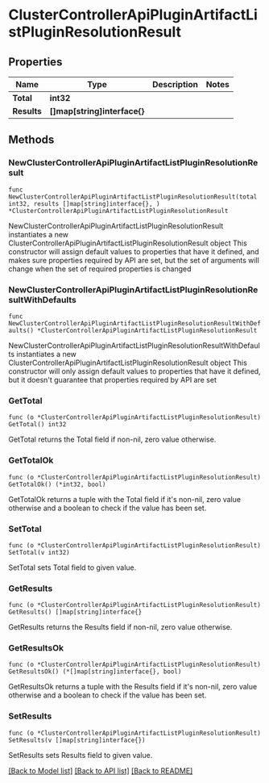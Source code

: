 # ClusterControllerApiPluginArtifactListPluginResolutionResult

## Properties

Name | Type | Description | Notes
------------ | ------------- | ------------- | -------------
**Total** | **int32** |  | 
**Results** | **[]map[string]interface{}** |  | 

## Methods

### NewClusterControllerApiPluginArtifactListPluginResolutionResult

`func NewClusterControllerApiPluginArtifactListPluginResolutionResult(total int32, results []map[string]interface{}, ) *ClusterControllerApiPluginArtifactListPluginResolutionResult`

NewClusterControllerApiPluginArtifactListPluginResolutionResult instantiates a new ClusterControllerApiPluginArtifactListPluginResolutionResult object
This constructor will assign default values to properties that have it defined,
and makes sure properties required by API are set, but the set of arguments
will change when the set of required properties is changed

### NewClusterControllerApiPluginArtifactListPluginResolutionResultWithDefaults

`func NewClusterControllerApiPluginArtifactListPluginResolutionResultWithDefaults() *ClusterControllerApiPluginArtifactListPluginResolutionResult`

NewClusterControllerApiPluginArtifactListPluginResolutionResultWithDefaults instantiates a new ClusterControllerApiPluginArtifactListPluginResolutionResult object
This constructor will only assign default values to properties that have it defined,
but it doesn't guarantee that properties required by API are set

### GetTotal

`func (o *ClusterControllerApiPluginArtifactListPluginResolutionResult) GetTotal() int32`

GetTotal returns the Total field if non-nil, zero value otherwise.

### GetTotalOk

`func (o *ClusterControllerApiPluginArtifactListPluginResolutionResult) GetTotalOk() (*int32, bool)`

GetTotalOk returns a tuple with the Total field if it's non-nil, zero value otherwise
and a boolean to check if the value has been set.

### SetTotal

`func (o *ClusterControllerApiPluginArtifactListPluginResolutionResult) SetTotal(v int32)`

SetTotal sets Total field to given value.


### GetResults

`func (o *ClusterControllerApiPluginArtifactListPluginResolutionResult) GetResults() []map[string]interface{}`

GetResults returns the Results field if non-nil, zero value otherwise.

### GetResultsOk

`func (o *ClusterControllerApiPluginArtifactListPluginResolutionResult) GetResultsOk() (*[]map[string]interface{}, bool)`

GetResultsOk returns a tuple with the Results field if it's non-nil, zero value otherwise
and a boolean to check if the value has been set.

### SetResults

`func (o *ClusterControllerApiPluginArtifactListPluginResolutionResult) SetResults(v []map[string]interface{})`

SetResults sets Results field to given value.



[[Back to Model list]](../README.md#documentation-for-models) [[Back to API list]](../README.md#documentation-for-api-endpoints) [[Back to README]](../README.md)


